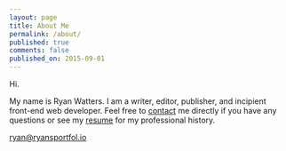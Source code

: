 ```yaml
---
layout: page
title: About Me
permalink: /about/
published: true
comments: false
published_on: 2015-09-01
---
```


Hi. 

My name is Ryan Watters. I am a writer, editor, publisher, and incipient front-end web developer. Feel free to [contact](/contact) me directly if you have any questions or see my [resume](/resume) for my professional history.

[ryan@ryansportfol.io](mailto:ryan@ryansportfol.io?subject=ryansportfol.io)